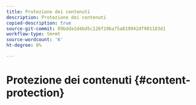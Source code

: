 ```yaml
---
title: Protezione dei contenuti
description: Protezione dei contenuti
copied-description: true
source-git-commit: 89bdda1d4bd5c126f19ba75a819942df901183d1
workflow-type: tm+mt
source-wordcount: '6'
ht-degree: 0%

---
```



# Protezione dei contenuti {#content-protection}
